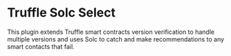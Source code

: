 # Truffle Solc Select

This plugin extends Truffle smart contracts version verification to handle multiple versions and uses Solc to catch and make recommendations to any smart contacts that fail.   
